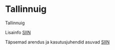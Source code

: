 # Tallinnuig
Tallinnuig

 Lisainfo [SIIN](docs/index.md)
 
 Täpsemad arendus ja kasutusjuhendid asuvad [SIIN](docs/arendajale.md)
